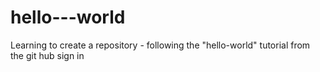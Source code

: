 hello---world
=============

Learning to create a repository - following the "hello-world" tutorial from the git hub sign in
